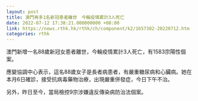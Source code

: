 ```yaml
---
layout: post
title: 澳門再多1名新冠患者離世　今輪疫情累計3人死亡
date: 2022-07-12 17:38:21.000000000 +08:00
link: https://news.rthk.hk/rthk/ch/component/k2/1657382-20220712.htm
categories: rthk
---
```


澳門新增一名88歲新冠女患者離世，今輪疫情累計3人死亡，有1583宗陽性個案。

應變協調中心表示，這名88歲女子是長者病患者，有嚴重糖尿病和心臟病。她在本月6日確診，接受抗病毒藥物治療，出現嚴重併發症，今日下午不治。

另外，昨日至今，當局檢控9宗涉嫌違反傳染病防治法個案。
